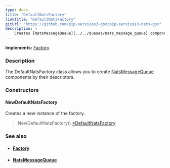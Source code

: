 ```yaml
---
type: docs
title: "DefaultNatsFactory"
linkTitle: "DefaultNatsFactory"
gitUrl: "https://github.com/pip-services3-gox/pip-services3-nats-gox"
description: > 
    Creates [NatsMessageQueue](../../queues/nats_message_queue) components by their descriptors.
---
```


**Implements:** [Factory](../../../components/build/factory)

### Description

The DefaultNatsFactory class allows you to create [NatsMessageQueue](../../queues/nats_message_queue) components by their descriptors.

### Constructors

#### NewDefaultNatsFactory
Creates a new instance of the factory.

> NewDefaultNatsFactory() [*DefaultNatsFactory]()


### See also
- #### [Factory](../../../components/build/factory)
- #### [NatsMessageQueue](../../queues/nats_message_queue)

